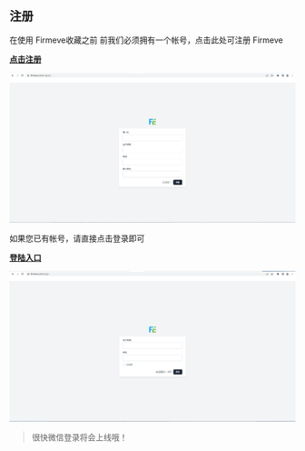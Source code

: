 ## 注册
在使用 Firmeve收藏之前 前我们必须拥有一个帐号，点击此处可注册 Firmeve

**[点击注册](https://firmeve.com/register)**

[![注册账户.png](../../_resources/注册账户.png)](https://firmeve.com/register)

如果您已有帐号，请直接点击登录即可

**[登陆入口](https://firmeve.com/login)**

[![登陆账户.png](../../_resources/登陆账户.png)](https://firmeve.com/login)

> 很快微信登录将会上线哦！
